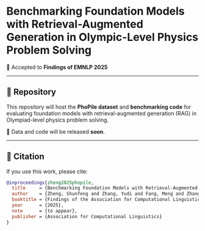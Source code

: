 # Benchmarking Foundation Models with Retrieval-Augmented Generation in Olympic-Level Physics Problem Solving

📄 Accepted to **Findings of EMNLP 2025**

---

## 📂 Repository
This repository will host the **PhoPile dataset** and **benchmarking code** for evaluating foundation models with retrieval-augmented generation (RAG) in Olympiad-level physics problem solving.  

🚀 Data and code will be released **soon**.

---

## 📄 Citation
If you use this work, please cite:

```bibtex
@inproceedings{zheng2025phopile,
  title     = {Benchmarking Foundation Models with Retrieval-Augmented Generation in Olympic-Level Physics Problem Solving},
  author    = {Zheng, Shunfeng and Zhang, Yudi and Fang, Meng and Zhang, Zihan and Wu, Zhitan and Pechenizkiy, Mykola and Chen, Ling},
  booktitle = {Findings of the Association for Computational Linguistics: EMNLP 2025},
  year      = {2025},
  note      = {to appear},
  publisher = {Association for Computational Linguistics}
}

